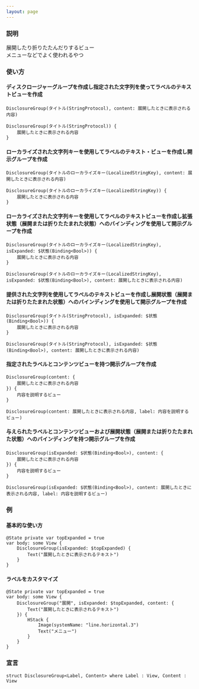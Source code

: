```yaml
---
layout: page
---
```


### 説明

展開したり折りたたんだりするビュー  
メニューなどでよく使われるやつ

### 使い方

#### ディスクロージャーグループを作成し指定された文字列を使ってラベルのテキストビューを作成

    DisclosureGroup(タイトル(StringProtocol), content: 展開したときに表示される内容)

    DisclosureGroup(タイトル(StringProtocol)) {
        展開したときに表示される内容
    }

#### ローカライズされた文字列キーを使用してラベルのテキスト・ビューを作成し開示グループを作成

    DisclosureGroup(タイトルのローカライズキー(LocalizedStringKey), content: 展開したときに表示される内容)

    DisclosureGroup(タイトルのローカライズキー(LocalizedStringKey)) {
        展開したときに表示される内容
    }

#### ローカライズされた文字列キーを使用してラベルのテキストビューを作成し拡張状態（展開または折りたたまれた状態）へのバインディングを使用して開示グループを作成

    DisclosureGroup(タイトルのローカライズキー(LocalizedStringKey), isExpanded: $状態(Binding<Bool>)) {
        展開したときに表示される内容
    }

    DisclosureGroup(タイトルのローカライズキー(LocalizedStringKey), isExpanded: $状態(Binding<Bool>), content: 展開したときに表示される内容)

#### 提供された文字列を使用してラベルのテキストビューを作成し展開状態（展開または折りたたまれた状態）へのバインディングを使用して開示グループを作成

    DisclosureGroup(タイトル(StringProtocol), isExpanded: $状態(Binding<Bool>)) {
        展開したときに表示される内容
    }

    DisclosureGroup(タイトル(StringProtocol), isExpanded: $状態(Binding<Bool>), content: 展開したときに表示される内容)

#### 指定されたラベルとコンテンツビューを持つ開示グループを作成

    DisclosureGroup(content: {
        展開したときに表示される内容
    }) {
        内容を説明するビュー
    }

    DisclosureGroup(content: 展開したときに表示される内容, label: 内容を説明するビュー)

#### 与えられたラベルとコンテンツビューおよび展開状態（展開または折りたたまれた状態）へのバインディングを持つ開示グループを作成

    DisclosureGroup(isExpanded: $状態(Binding<Bool>), content: {
        展開したときに表示される内容
    }) {
        内容を説明するビュー
    }

    DisclosureGroup(isExpanded: $状態(Binding<Bool>), content: 展開したときに表示される内容, label: 内容を説明するビュー)

### 例

#### 基本的な使い方

    @State private var topExpanded = true
    var body: some View {
        DisclosureGroup(isExpanded: $topExpanded) {
            Text("展開したときに表示されるテキスト")
        }
    }

#### ラベルをカスタマイズ

    @State private var topExpanded = true
    var body: some View {
        DisclosureGroup("展開", isExpanded: $topExpanded, content: {
            Text("展開したときに表示されるテキスト")
        }) {
            HStack {
                Image(systemName: "line.horizontal.3")
                Text("メニュー")
            }
        }
    }

### 宣言

    struct DisclosureGroup<Label, Content> where Label : View, Content : View
